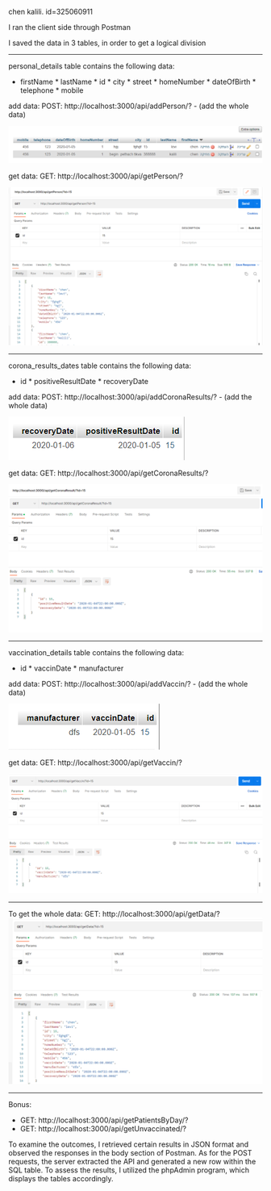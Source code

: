 ﻿chen kalili. id=325060911

I ran the client side through Postman

I saved the data in 3 tables, in order to get a logical division

----------------------------------------------------

personal_details table contains the following data:
* firstName * lastName * id * city * street * homeNumber * dateOfBirth * telephone * mobile

add data:
POST: http://localhost:3000/api/addPerson/? - (add the whole data)

![img_4.png](img_4.png)

get data:
GET: http://localhost:3000/api/getPerson/?

![img_3.png](img_3.png)

----------------------------------------------------

corona_results_dates table contains the following data:
* id * positiveResultDate * recoveryDate

add data:
POST: http://localhost:3000/api/addCoronaResults/? - (add the whole data)

![img_5.png](img_5.png)

get data:
GET: http://localhost:3000/api/getCoronaResults/?

![img_1.png](img_1.png)

----------------------------------------------------

vaccination_details table contains the following data:
* id * vaccinDate * manufacturer

add data:
POST: http://localhost:3000/api/addVaccin/? - (add the whole data)

![img_6.png](img_6.png)

get data:
GET: http://localhost:3000/api/getVaccin/?

![img_2.png](img_2.png)

----------------------------------------------------

To get the whole data:
GET: http://localhost:3000/api/getData/?
![img.png](img.png)

----------------------------------------------------

Bonus:
* GET: http://localhost:3000/api/getPatientsByDay/?
* GET: http://localhost:3000/api/getUnvaccinated/?

To examine the outcomes, I retrieved certain results in JSON format and observed the responses in the body section of Postman. As for the POST requests, the server extracted the API and generated a new row within the SQL table. To assess the results, I utilized the phpAdmin program, which displays the tables accordingly.
